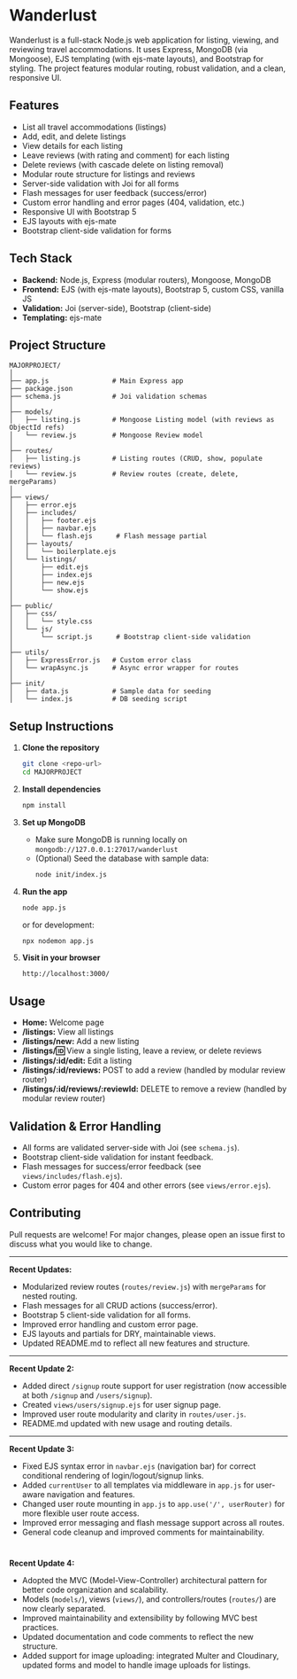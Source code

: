 # Wanderlust

Wanderlust is a full-stack Node.js web application for listing, viewing, and reviewing travel accommodations. It uses Express, MongoDB (via Mongoose), EJS templating (with ejs-mate layouts), and Bootstrap for styling. The project features modular routing, robust validation, and a clean, responsive UI.

## Features

- List all travel accommodations (listings)
- Add, edit, and delete listings
- View details for each listing
- Leave reviews (with rating and comment) for each listing
- Delete reviews (with cascade delete on listing removal)
- Modular route structure for listings and reviews
- Server-side validation with Joi for all forms
- Flash messages for user feedback (success/error)
- Custom error handling and error pages (404, validation, etc.)
- Responsive UI with Bootstrap 5
- EJS layouts with ejs-mate
- Bootstrap client-side validation for forms

## Tech Stack

- **Backend:** Node.js, Express (modular routers), Mongoose, MongoDB
- **Frontend:** EJS (with ejs-mate layouts), Bootstrap 5, custom CSS, vanilla JS
- **Validation:** Joi (server-side), Bootstrap (client-side)
- **Templating:** ejs-mate


## Project Structure

```
MAJORPROJECT/
│
├── app.js                # Main Express app
├── package.json
├── schema.js             # Joi validation schemas
│
├── models/
│   ├── listing.js        # Mongoose Listing model (with reviews as ObjectId refs)
│   └── review.js         # Mongoose Review model
│
├── routes/
│   ├── listing.js        # Listing routes (CRUD, show, populate reviews)
│   └── review.js         # Review routes (create, delete, mergeParams)
│
├── views/
│   ├── error.ejs
│   ├── includes/
│   │   ├── footer.ejs
│   │   ├── navbar.ejs
│   │   └── flash.ejs      # Flash message partial
│   ├── layouts/
│   │   └── boilerplate.ejs
│   └── listings/
│       ├── edit.ejs
│       ├── index.ejs
│       ├── new.ejs
│       └── show.ejs
│
├── public/
│   ├── css/
│   │   └── style.css
│   └── js/
│       └── script.js      # Bootstrap client-side validation
│
├── utils/
│   ├── ExpressError.js   # Custom error class
│   └── wrapAsync.js      # Async error wrapper for routes
│
├── init/
│   ├── data.js           # Sample data for seeding
│   └── index.js          # DB seeding script
```


## Setup Instructions

1. **Clone the repository**
   ```sh
   git clone <repo-url>
   cd MAJORPROJECT
   ```

2. **Install dependencies**
   ```sh
   npm install
   ```

3. **Set up MongoDB**
   - Make sure MongoDB is running locally on `mongodb://127.0.0.1:27017/wanderlust`
   - (Optional) Seed the database with sample data:
     ```sh
     node init/index.js
     ```

4. **Run the app**
   ```sh
   node app.js
   ```
   or for development:
   ```sh
   npx nodemon app.js
   ```

5. **Visit in your browser**
   ```
   http://localhost:3000/
   ```

## Usage

- **Home:** Welcome page
- **/listings:** View all listings
- **/listings/new:** Add a new listing
- **/listings/:id:** View a single listing, leave a review, or delete reviews
- **/listings/:id/edit:** Edit a listing
- **/listings/:id/reviews:** POST to add a review (handled by modular review router)
- **/listings/:id/reviews/:reviewId:** DELETE to remove a review (handled by modular review router)

## Validation & Error Handling

- All forms are validated server-side with Joi (see `schema.js`).
- Bootstrap client-side validation for instant feedback.
- Flash messages for success/error feedback (see `views/includes/flash.ejs`).
- Custom error pages for 404 and other errors (see `views/error.ejs`).

## Contributing

Pull requests are welcome! For major changes, please open an issue first to discuss what you would like to change.

---


**Recent Updates:**
- Modularized review routes (`routes/review.js`) with `mergeParams` for nested routing.
- Flash messages for all CRUD actions (success/error).
- Bootstrap 5 client-side validation for all forms.
- Improved error handling and custom error page.
- EJS layouts and partials for DRY, maintainable views.
- Updated README.md to reflect all new features and structure.

---


**Recent Update 2:**
- Added direct `/signup` route support for user registration (now accessible at both `/signup` and `/users/signup`).
- Created `views/users/signup.ejs` for user signup page.
- Improved user route modularity and clarity in `routes/user.js`.
- README.md updated with new usage and routing details.

---

**Recent Update 3:**
- Fixed EJS syntax error in `navbar.ejs` (navigation bar) for correct conditional rendering of login/logout/signup links.
- Added `currentUser` to all templates via middleware in `app.js` for user-aware navigation and features.
- Changed user route mounting in `app.js` to `app.use('/', userRouter)` for more flexible user route access.
- Improved error messaging and flash message support across all routes.
- General code cleanup and improved comments for maintainability.


#
**Recent Update 4:**
- Adopted the MVC (Model-View-Controller) architectural pattern for better code organization and scalability.
- Models (`models/`), views (`views/`), and controllers/routes (`routes/`) are now clearly separated.
- Improved maintainability and extensibility by following MVC best practices.
- Updated documentation and code comments to reflect the new structure.
- Added support for image uploading: integrated Multer and Cloudinary, updated forms and model to handle image uploads for listings.